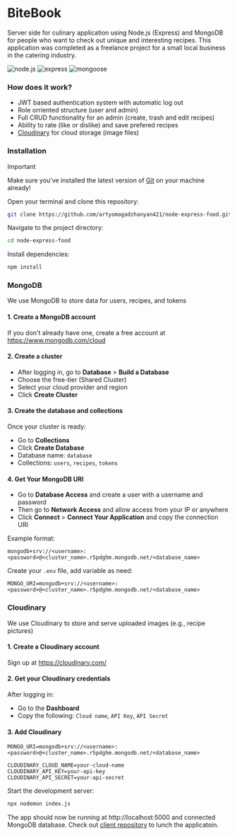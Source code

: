 # BiteBook

Server side for culinary application using Node.js (Express) and MongoDB for people who want to check out unique and interesting recipes. This application was completed as a freelance project for a small local business in the catering industry.

![node.js](https://img.shields.io/badge/node-v20.16.0-green?style=flat)
![express](https://img.shields.io/badge/express-^5.1.0-orange?style=flat)
![mongoose](https://img.shields.io/badge/mongoose-^8.13.2-green?style=flat)

### How does it work?

* JWT based authentication system with automatic log out
* Role orriented structure (user and admin)
* Full CRUD functionality for an admin (create, trash and edit recipes)
* Ability to rate (like or dislike) and save prefered recipes
* [Cloudinary](https://cloudinary.com/) for cloud storage (image files)

### Installation

> [!IMPORTANT]  
> Make sure you've installed the latest version of [Git](https://git-scm.com/) on your machine already!

Open your terminal and clone this repository:

```bash
git clone https://github.com/artyomagadzhanyan421/node-express-food.git
```

Navigate to the project directory:

```bash
cd node-express-food
```

Install dependencies:

```bash
npm install
```

### MongoDB

We use MongoDB to store data for users, recipes, and tokens

#### 1. Create a MongoDB account

If you don't already have one, create a free account at https://www.mongodb.com/cloud

#### 2. Create a cluster

* After logging in, go to **Database** > **Build a Database**
* Choose the free-tier (Shared Cluster)
* Select your cloud provider and region
* Click **Create Cluster**

#### 3. Create the database and collections

Once your cluster is ready:

* Go to **Collections**
* Click **Create Database**
* Database name: ```database```
* Collections: ```users```, ```recipes```, ```tokens```

#### 4. Get Your MongoDB URI

* Go to **Database Access** and create a user with a username and password
* Then go to **Network Access** and allow access from your IP or anywhere
* Click **Connect** > **Connect Your Application** and copy the connection URI

Example format:

```env
mongodb+srv://<username>:<password>@<cluster_name>.r5pdghm.mongodb.net/<database_name>
```

Create your ```.env``` file, add variable as need:

```env
MONGO_URI=mongodb+srv://<username>:<password>@<cluster_name>.r5pdghm.mongodb.net/<database_name>
```

### Cloudinary

We use Cloudinary to store and serve uploaded images (e.g., recipe pictures)

#### 1. Create a Cloudinary account

Sign up at https://cloudinary.com/

#### 2. Get your Cloudinary credentials

After logging in:

* Go to the **Dashboard**
* Copy the following: ```Cloud name```, ```API Key```, ```API Secret```

#### 3. Add Cloudinary

```env
MONGO_URI=mongodb+srv://<username>:<password>@<cluster_name>.r5pdghm.mongodb.net/<database_name>

CLOUDINARY_CLOUD_NAME=your-cloud-name
CLOUDINARY_API_KEY=your-api-key
CLOUDINARY_API_SECRET=your-api-secret
```

Start the development server:

```bash
npx nodemon index.js
```

The app should now be running at http://localhost:5000 and connected MongoDB database. Check out [client repository](https://github.com/artyomagadzhanyan421/react-typescript-food) to lunch the applicatoin.